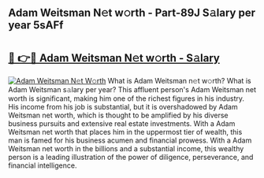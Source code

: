 ## Adam Weitsman N𝚎t w𝚘rth - Part-89J S𝚊lary per year 5sAFf

# <h2><a href="http://gc4ekpv.nevu.top/?p=Adam+Weitsman">🔗 👉🔴 Adam Weitsman N𝚎t w𝚘rth - S𝚊lary</a></h2>

[![Adam Weitsman N𝚎t W𝚘rth](https://i.imgur.com/Oavwk0R.jpeg)](http://gc4ekpv.nevu.top/?p=Adam+Weitsman)
What is Adam Weitsman n𝚎t w𝚘rth? What is Adam Weitsman s𝚊lary per year?
This affluent person's Adam Weitsman net worth is significant, making him one of the richest figures in his industry. His income from his job is substantial, but it is overshadowed by Adam Weitsman net worth, which is thought to be amplified by his diverse business pursuits and extensive real estate investments. With a Adam Weitsman net worth that places him in the uppermost tier of wealth, this man is famed for his business acumen and financial prowess. With a Adam Weitsman net worth in the billions and a substantial income, this wealthy person is a leading illustration of the power of diligence, perseverance, and financial intelligence.
